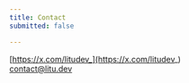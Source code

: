 ```yaml
---
title: Contact
submitted: false

---
```


[https://x.com/litudev_](https://x.com/litudev_)  
[contact@litu.dev](mailto:contact@litu.dev)